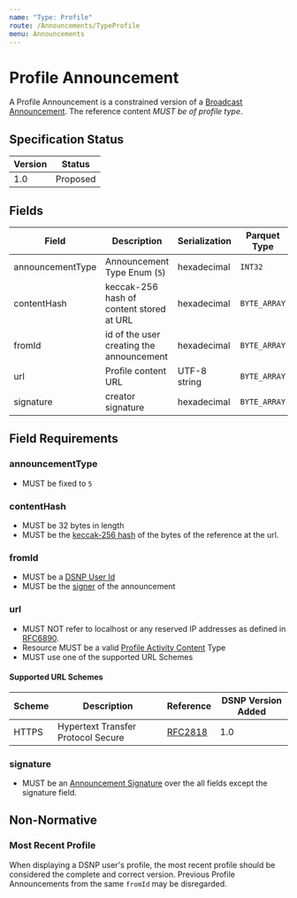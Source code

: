 ```yaml
---
name: "Type: Profile"
route: /Announcements/TypeProfile
menu: Announcements
---
```


# Profile Announcement

A Profile Announcement is a constrained version of a [Broadcast Announcement](/Announcements/TypeBroadcast).
The reference content *MUST be of profile type*.

## Specification Status

| Version | Status   |
| ------  | -------- |
| 1.0     | Proposed |

## Fields

| Field | Description | Serialization | Parquet Type | Bloom Filter |
| ----- | ----------- | ------------- | ------------ | ------------ |
| announcementType | Announcement Type Enum (`5`) | hexadecimal | `INT32` | no |
| contentHash | keccak-256 hash of content stored at URL | hexadecimal | `BYTE_ARRAY` | YES
| fromId | id of the user creating the announcement | hexadecimal | `BYTE_ARRAY` | YES
| url | Profile content URL | UTF-8 string | `BYTE_ARRAY` | no
| signature | creator signature | hexadecimal | `BYTE_ARRAY` | no

## Field Requirements

### announcementType

- MUST be fixed to `5`

### contentHash

- MUST be 32 bytes in length
- MUST be the [keccak-256 hash](https://keccak.team/files/Keccak-submission-3.pdf) of the bytes of the reference at the url.

### fromId

- MUST be a [DSNP User Id](/Identifiers#dsnp-user-id)
- MUST be the [signer](/Announcements/Signatures) of the announcement

### url

- MUST NOT refer to localhost or any reserved IP addresses as defined in [RFC6890](https://datatracker.ietf.org/doc/html/rfc6890).
- Resource MUST be a valid [Profile Activity Content](/ActivityContent/Overview) Type
- MUST use one of the supported URL Schemes

#### Supported URL Schemes

| Scheme | Description | Reference | DSNP Version Added |
| ------ |------------ | --------- | ------------------ |
| HTTPS | Hypertext Transfer Protocol Secure | [RFC2818](https://datatracker.ietf.org/doc/html/rfc2818) | 1.0 |

### signature

- MUST be an [Announcement Signature](/Announcements/Signatures) over the all fields except the signature field.

## Non-Normative

### Most Recent Profile

When displaying a DSNP user's profile, the most recent profile should be considered the complete and correct version.
Previous Profile Announcements from the same `fromId` may be disregarded.
